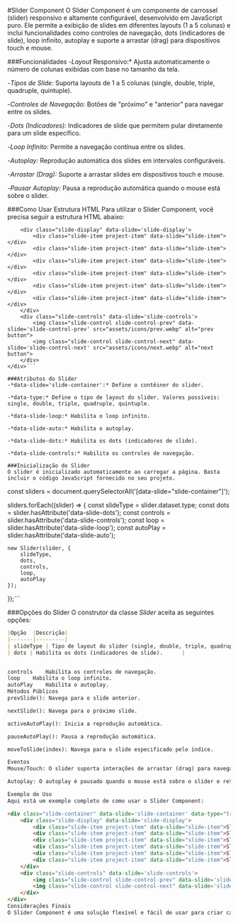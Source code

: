 #Slider Component
O Slider Component é um componente de carrossel (slider) responsivo e altamente configurável, desenvolvido em JavaScript puro. Ele permite a exibição de slides em diferentes layouts (1 a 5 colunas) e inclui funcionalidades como controles de navegação, dots (indicadores de slide), loop infinito, autoplay e suporte a arrastar (drag) para dispositivos touch e mouse.

###Funcionalidades
-*Layout* Responsivo:* Ajusta automaticamente o número de colunas exibidas com base no tamanho da tela.

-*Tipos de Slide:* Suporta layouts de 1 a 5 colunas (single, double, triple, quadruple, quintuple).

-*Controles de Navegação:* Botões de "próximo" e "anterior" para navegar entre os slides.

-*Dots (Indicadores):* Indicadores de slide que permitem pular diretamente para um slide específico.

-*Loop Infinito:* Permite a navegação contínua entre os slides.

-*Autoplay:* Reprodução automática dos slides em intervalos configuráveis.

-*Arrastar (Drag):* Suporte a arrastar slides em dispositivos touch e mouse.

-*Pausar Autoplay:* Pausa a reprodução automática quando o mouse está sobre o slider.

###Como Usar
Estrutura HTML
Para utilizar o Slider Component, você precisa seguir a estrutura HTML abaixo:

```<div class="slide-container" data-slide='slide-container' data-type="quadruple" data-slide-loop data-slide-auto>
    <div class="slide-display" data-slide='slide-display'>
        <div class="slide-item project-item" data-slide="slide-item"></div>
        <div class="slide-item project-item" data-slide="slide-item"></div>
        <div class="slide-item project-item" data-slide="slide-item"></div>
        <div class="slide-item project-item" data-slide="slide-item"></div>
        <div class="slide-item project-item" data-slide="slide-item"></div>
        <div class="slide-item project-item" data-slide="slide-item"></div>
    </div>
    <div class="slide-controls" data-slide='slide-controls'>
        <img class="slide-control slide-control-prev" data-slide='slide-control-prev' src="assets/icons/prev.webp" alt="prev button">
        <img class="slide-control slide-control-next" data-slide='slide-control-next' src="assets/icons/next.webp" alt="next button">
    </div>
</div>```

###Atributos do Slider
-*data-slide='slide-container':* Define o contêiner do slider.

-*data-type:* Define o tipo de layout do slider. Valores possíveis: single, double, triple, quadruple, quintuple.

-*data-slide-loop:* Habilita o loop infinito.

-*data-slide-auto:* Habilita o autoplay.

-*data-slide-dots:* Habilita os dots (indicadores de slide).

-*data-slide-controls:* Habilita os controles de navegação.

###Inicialização do Slider
O slider é inicializado automaticamente ao carregar a página. Basta incluir o código JavaScript fornecido no seu projeto.
```
const sliders = document.querySelectorAll('[data-slide="slide-container"]');

sliders.forEach((slider) => {
    const slideType = slider.dataset.type;
    const dots = slider.hasAttribute('data-slide-dots');
    const controls = slider.hasAttribute('data-slide-controls');
    const loop = slider.hasAttribute('data-slide-loop');
    const autoPlay = slider.hasAttribute('data-slide-auto');

    new Slider(slider, {
        slideType,
        dots,
        controls,
        loop,
        autoPlay
    });
});```

###Opções do Slider
O construtor da classe *Slider* aceita as seguintes opções:

```markdown
|Opção  |Descrição| 
|-------|---------|
| slideType | Tipo de layout do slider (single, double, triple, quadruple, quintuple).| 
| dots | Habilita os dots (indicadores de slide).      | 


controls	Habilita os controles de navegação.
loop	Habilita o loop infinito.
autoPlay	Habilita o autoplay.
Métodos Públicos
prevSlide(): Navega para o slide anterior.

nextSlide(): Navega para o próximo slide.

activeAutoPlay(): Inicia a reprodução automática.

pauseAutoPlay(): Pausa a reprodução automática.

moveToSlide(index): Navega para o slide especificado pelo índice.

Eventos
Mouse/Touch: O slider suporta interações de arrastar (drag) para navegar entre os slides.

Autoplay: O autoplay é pausado quando o mouse está sobre o slider e retomado quando o mouse sai.

Exemplo de Uso
Aqui está um exemplo completo de como usar o Slider Component:

<div class="slide-container" data-slide='slide-container' data-type="triple" data-slide-loop data-slide-auto data-slide-dots data-slide-controls>
    <div class="slide-display" data-slide='slide-display'>
        <div class="slide-item project-item" data-slide="slide-item">Slide 1</div>
        <div class="slide-item project-item" data-slide="slide-item">Slide 2</div>
        <div class="slide-item project-item" data-slide="slide-item">Slide 3</div>
        <div class="slide-item project-item" data-slide="slide-item">Slide 4</div>
        <div class="slide-item project-item" data-slide="slide-item">Slide 5</div>
        <div class="slide-item project-item" data-slide="slide-item">Slide 6</div>
    </div>
    <div class="slide-controls" data-slide='slide-controls'>
        <img class="slide-control slide-control-prev" data-slide='slide-control-prev' src="assets/icons/prev.webp" alt="prev button">
        <img class="slide-control slide-control-next" data-slide='slide-control-next' src="assets/icons/next.webp" alt="next button">
    </div>
</div>
Considerações Finais
O Slider Component é uma solução flexível e fácil de usar para criar carrosséis responsivos em projetos web. Com suas diversas opções de configuração, ele pode ser adaptado para atender a uma variedade de necessidades de design e interação.